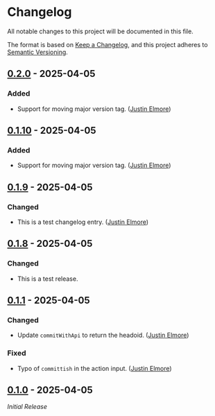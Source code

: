 # Changelog

All notable changes to this project will be documented in this file.

The format is based on [Keep a Changelog](https://keepachangelog.com/en/1.1.0/),
and this project adheres to [Semantic Versioning](https://semver.org/spec/v2.0.0.html).

## [0.2.0] - 2025-04-05

### Added

- Support for moving major version tag. ([Justin Elmore](https://github.com/jelmore1674))

## [0.1.10] - 2025-04-05

### Added

- Support for moving major version tag. ([Justin Elmore](https://github.com/jelmore1674))

## [0.1.9] - 2025-04-05

### Changed

- This is a test changelog entry. ([Justin Elmore](https://github.com/jelmore1674))

## [0.1.8] - 2025-04-05

### Changed

- This is a test release.

## [0.1.1] - 2025-04-05

### Changed

- Update `commitWithApi` to return the headoid. ([Justin Elmore](https://github.com/jelmore1674))

### Fixed

- Typo of `committish` in the action input. ([Justin Elmore](https://github.com/jelmore1674))

## [0.1.0] - 2025-04-05

_Initial Release_


[0.2.0]: https://github.com/jelmore1674/release-action/releases/tag/v0.2.0
[0.1.10]: https://github.com/jelmore1674/release-action/releases/tag/v0.1.10
[0.1.9]: https://github.com/jelmore1674/release-action/releases/tag/v0.1.9
[0.1.8]: https://github.com/jelmore1674/release-action/releases/tag/v0.1.8
[0.1.1]: https://github.com/jelmore1674/release-action/releases/tag/v0.1.1
[0.1.0]: https://github.com/jelmore1674/release-action/releases/tag/v0.1.0